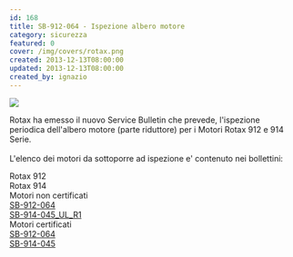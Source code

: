 ```yaml
---
id: 168
title: SB-912-064 - Ispezione albero motore
category: sicurezza
featured: 0
cover: /img/covers/rotax.png
created: 2013-12-13T08:00:00
updated: 2013-12-13T08:00:00
created_by: ignazio
---
```


<img  src="/img/stories/rotax-logo.gif" class="float-start mr-3 w-[150px]"/>

Rotax ha emesso il nuovo Service Bulletin <strong></strong> che prevede, l'ispezione periodica dell'albero motore (parte riduttore) per i Motori Rotax 912 e 914 Serie.
<br>
<br class="leading-[3rem]">
L'elenco dei motori da sottoporre ad ispezione e' contenuto nei bollettini:

<div class="grid grid-cols-[auto,1fr,1fr]">
    <div></div>
    <div class="bg-orange-100 p-1">Rotax 912</div>
    <div class="bg-orange-100 p-1">Rotax 914</div>
    <div class="border-b border-orange-100 p-1 px-2">Motori non certificati</div>
    <div class="border-b border-orange-100 p-1"><a href="/docs/SB-912-064_SB-914-045_UL_R1.pdf" target="_blank">SB-912-064</a></div>
    <div class="border-b border-orange-100 p-1"><a href="/docs/SB-912-064_SB-914-045_UL_R1.pdf" target="_blank">SB-914-045_UL_R1</a></div>
    <div class="border-b border-orange-100 p-1 px-2">Motori certificati</div>
    <div class="border-b border-orange-100 p-1"><a href="/docs/SB-912-064_SB-914-045_R1.pdf" target="_blank">SB-912-064</a></div>
    <div class="border-b border-orange-100 p-1"><a href="/docs/SB-912-064_SB-914-045_R1.pdf" target="_blank">SB-914-045</a></div>
</div>
